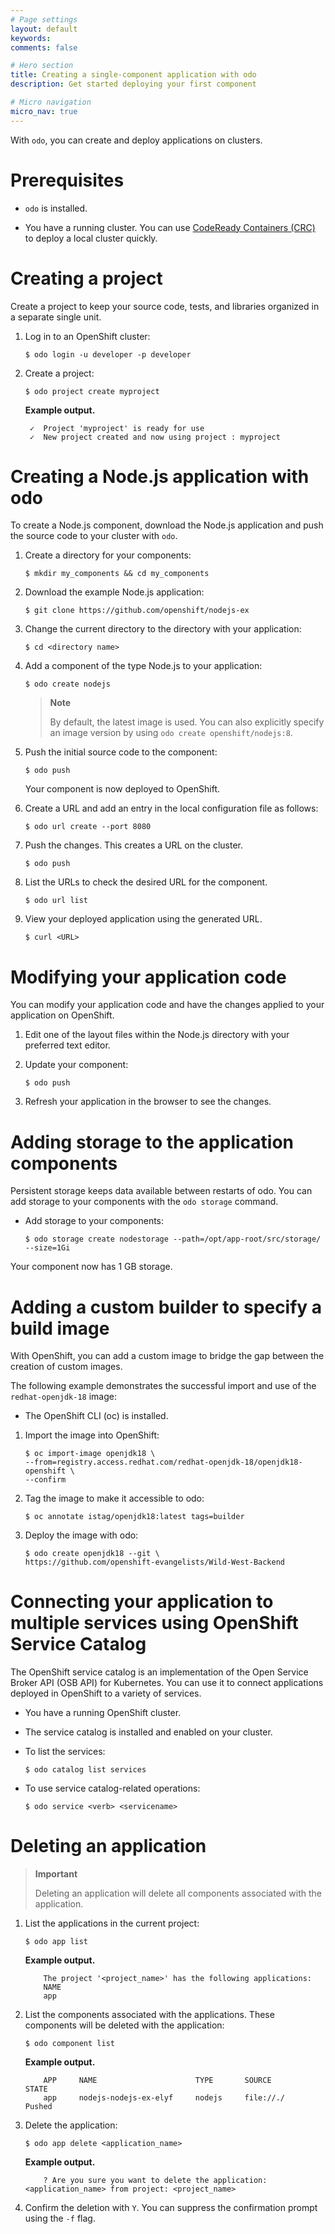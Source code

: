```yaml
---
# Page settings
layout: default
keywords:
comments: false

# Hero section
title: Creating a single-component application with odo
description: Get started deploying your first component

# Micro navigation
micro_nav: true
---
```

With `odo`, you can create and deploy applications on clusters.

# Prerequisites

  - `odo` is installed.

  - You have a running cluster. You can use [CodeReady Containers
    (CRC)](https://access.redhat.com/documentation/en-us/red_hat_codeready_containers/)
    to deploy a local cluster quickly.

# Creating a project

Create a project to keep your source code, tests, and libraries
organized in a separate single unit.

1.  Log in to an OpenShift cluster:
    
    ``` terminal
    $ odo login -u developer -p developer
    ```

2.  Create a project:
    
    ``` terminal
    $ odo project create myproject
    ```
    
    **Example output.**
    
    ``` terminal
     ✓  Project 'myproject' is ready for use
     ✓  New project created and now using project : myproject
    ```

# Creating a Node.js application with odo

To create a Node.js component, download the Node.js application and push
the source code to your cluster with `odo`.

1.  Create a directory for your components:
    
    ``` terminal
    $ mkdir my_components && cd my_components
    ```

2.  Download the example Node.js application:
    
    ``` terminal
    $ git clone https://github.com/openshift/nodejs-ex
    ```

3.  Change the current directory to the directory with your application:
    
    ``` terminal
    $ cd <directory name>
    ```

4.  Add a component of the type Node.js to your application:
    
    ``` terminal
    $ odo create nodejs
    ```
    
    > **Note**
    > 
    > By default, the latest image is used. You can also explicitly
    > specify an image version by using `odo create openshift/nodejs:8`.

5.  Push the initial source code to the component:
    
    ``` terminal
    $ odo push
    ```
    
    Your component is now deployed to OpenShift.

6.  Create a URL and add an entry in the local configuration file as
    follows:
    
    ``` terminal
    $ odo url create --port 8080
    ```

7.  Push the changes. This creates a URL on the cluster.
    
    ``` terminal
    $ odo push
    ```

8.  List the URLs to check the desired URL for the component.
    
    ``` terminal
    $ odo url list
    ```

9.  View your deployed application using the generated URL.
    
    ``` terminal
    $ curl <URL>
    ```

# Modifying your application code

You can modify your application code and have the changes applied to
your application on OpenShift.

1.  Edit one of the layout files within the Node.js directory with your
    preferred text editor.

2.  Update your component:
    
    ``` terminal
    $ odo push
    ```

3.  Refresh your application in the browser to see the changes.

# Adding storage to the application components

Persistent storage keeps data available between restarts of odo. You can
add storage to your components with the `odo storage` command.

  - Add storage to your
    components:
    
    ``` terminal
    $ odo storage create nodestorage --path=/opt/app-root/src/storage/ --size=1Gi
    ```

Your component now has 1 GB storage.

# Adding a custom builder to specify a build image

With OpenShift, you can add a custom image to bridge the gap between the
creation of custom images.

The following example demonstrates the successful import and use of the
`redhat-openjdk-18` image:

  - The OpenShift CLI (oc) is installed.

<!-- end list -->

1.  Import the image into OpenShift:
    
    ``` terminal
    $ oc import-image openjdk18 \
    --from=registry.access.redhat.com/redhat-openjdk-18/openjdk18-openshift \
    --confirm
    ```

2.  Tag the image to make it accessible to odo:
    
    ``` terminal
    $ oc annotate istag/openjdk18:latest tags=builder
    ```

3.  Deploy the image with odo:
    
    ``` terminal
    $ odo create openjdk18 --git \
    https://github.com/openshift-evangelists/Wild-West-Backend
    ```

# Connecting your application to multiple services using OpenShift Service Catalog

The OpenShift service catalog is an implementation of the Open Service
Broker API (OSB API) for Kubernetes. You can use it to connect
applications deployed in OpenShift to a variety of services.

  - You have a running OpenShift cluster.

  - The service catalog is installed and enabled on your cluster.

<!-- end list -->

  - To list the services:
    
    ``` terminal
    $ odo catalog list services
    ```

  - To use service catalog-related operations:
    
    ``` terminal
    $ odo service <verb> <servicename>
    ```

# Deleting an application

> **Important**
> 
> Deleting an application will delete all components associated with the
> application.

1.  List the applications in the current project:
    
    ``` terminal
    $ odo app list
    ```
    
    **Example output.**
    
    ``` terminal
        The project '<project_name>' has the following applications:
        NAME
        app
    ```

2.  List the components associated with the applications. These
    components will be deleted with the application:
    
    ``` terminal
    $ odo component list
    ```
    
    **Example output.**
    
    ``` terminal
        APP     NAME                      TYPE       SOURCE        STATE
        app     nodejs-nodejs-ex-elyf     nodejs     file://./     Pushed
    ```

3.  Delete the application:
    
    ``` terminal
    $ odo app delete <application_name>
    ```
    
    **Example
    output.**
    
    ``` terminal
        ? Are you sure you want to delete the application: <application_name> from project: <project_name>
    ```

4.  Confirm the deletion with `Y`. You can suppress the confirmation
    prompt using the `-f` flag.
